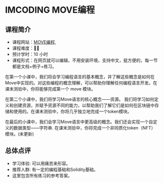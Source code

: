 # IMCODING MOVE编程

## 课程简介

- 课程网站：[MOVE编程](https://imcoding.online/), 
- 课程难度：🌟🌟
- 预计学时：10 小时
- 课程形式：在网页就可以编辑，不用安装环境，支持中文，挺方便的，每一节都是文档+例子+练习。

在第一个小课中，我们将会学习编程语言的基本概念，并了解这些概念是如何在Move中实现的。对这些编程的概念理解，可以帮助你理解任何编程语言开发。在课末测验中，你将能够完成第一个 move 模块。

在第二个小课中，我们将学习Move语言的核心概念——资源。 我们将学习如何定义和创建资源，并赋予资源不同的能力，以帮助我们了解它们是如何在区块链中存储和使用的。在课末测验中，你将几乎独立地完成一个token模块。

在最后的小课中，我们会学习Move语言中更高级的概念。我们还会实现一个自定义的数据类型——字符串. 在课末测验中，你将完成一个非同质化token（NFT）模块。(未更新)

## 总体点评

- 学习体验: 可以用痛苦来形容。
- 推荐人群: 有一定的编程基础和Solidity基础。
- 这里包含所有练习的参考答案。




